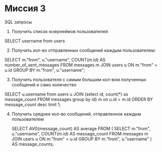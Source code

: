 # Миссия 3

SQL запросы

1. Получить список юзернеймов пользователей

SELECT username from users

2. Получить кол-во отправленных сообщений каждым пользователем:
 
SELECT
  m."from",
  u."username",
  COUNT(m.id) AS number_of_sent_messages
FROM
  messages m
  JOIN users u ON m."from" = u.id
GROUP BY
  m."from",
  u."username";


3. Получить пользователя с самым большим кол-вом полученных сообщений и само количество
    
SELECT
  u.username from users u
JOIN (select id, count(*) as message_count FROM messages group by id) m on u.id = m.id
ORDER BY message_count desc limit 1;
  
    
4. Получить среднее кол-во сообщений, отправленное каждым пользователем

   SELECT
  AVG(message_count) AS average
FROM
  (
    SELECT
      m."from",
      u."username",
      COUNT(m.id) AS message_count
    FROM
      messages m
      JOIN users u ON m."from" = u.id
    GROUP BY
      m."from",
      u."username"
      ) AS message_counts;

